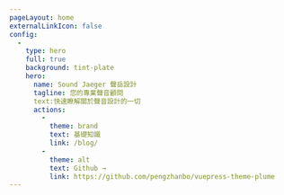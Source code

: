 ```yaml
---
pageLayout: home
externalLinkIcon: false
config:
  -
    type: hero
    full: true
    background: tint-plate
    hero:
      name: Sound Jaeger 聲岳設計
      tagline: 您的專業聲音顧問
      text:快速瞭解關於聲音設計的一切
      actions:
        -
          theme: brand
          text: 基礎知識
          link: /blog/
        -
          theme: alt
          text: Github →
          link: https://github.com/pengzhanbo/vuepress-theme-plume
---
```

